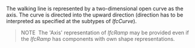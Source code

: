 The walking line is represented by a two-dimensional open curve as the axis. The curve is directed into the upward direction (direction has to be interpreted as specified at the subtypes of _IfcCurve_).

> NOTE&nbsp; The 'Axis' representation of _IfcRamp_ may be provided even if the _IfcRamp_ has components with own shape representations.